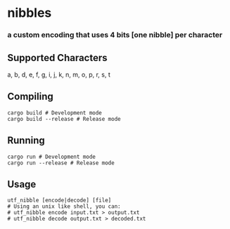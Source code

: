 # nibbles
### a custom encoding that uses 4 bits [one nibble] per character

## Supported Characters

a, b, d, e, f, g, i, j, k, n, m, o, p, r, s, t

## Compiling

```shell
cargo build # Development mode
cargo build --release # Release mode
```

## Running

```shell
cargo run # Development mode
cargo run --release # Release mode
```

## Usage

```shell
utf_nibble [encode|decode] [file]
# Using an unix like shell, you can:
# utf_nibble encode input.txt > output.txt
# utf_nibble decode output.txt > decoded.txt
```
